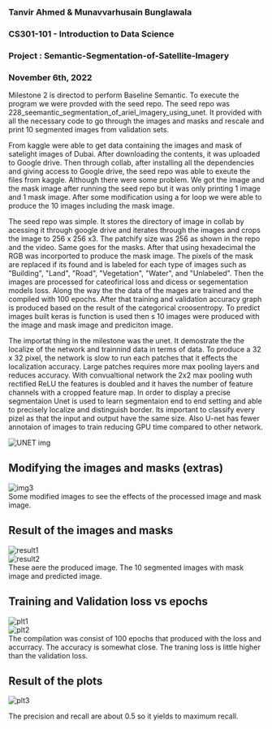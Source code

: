 
### Tanvir Ahmed & Munavvarhusain Bunglawala  
### CS301-101 - Introduction to Data Science  
### Project : Semantic-Segmentation-of-Satellite-Imagery  
### November 6th, 2022

Milestone 2 is directod to perform Baseline Semantic. To execute the program we were provded with the seed repo. The seed repo was 228_seemantic_segmentation_of_ariel_imagery_using_unet. It provided with all the necessary code to go through the images and masks and rescale and print 10 segmented images from validation sets.

From kaggle were able to get data containing the images and mask of satelight images of Dubai. After downloading the contents, it was uploaded to Google drive. Then through collab, after installing all the dependencies and giving access to Google drive, the seed repo was able to exeute the files from kaggle. Although there were some problem. We got the image and the mask image after running the seed repo but it was only printing 1 image and 1 mask image. After some modification using a for loop we were able to produce the 10 images including the mask image. 

The seed repo was simple. It stores the directory of image in collab by acessing it through google drive and iterates through the images and crops the image to 256 x 256 x3. The patchify size was 256 as shown in the repo and the video. Same goes for the masks. After that using hexadecimal the RGB was incorported to produce the mask image. The pixels of the mask are replaced if its found and is labeled for each type of images such as "Building", "Land", "Road", "Vegetation", "Water", and "Unlabeled". Then the images are processed for cateofirical loss and dicess or segementation models loss. Along the way the the data of the mages are trained and the compiled with 100 epochs. After that training and validation accuracy graph is produced based on the result of the categorical croosentropy. To predict images built keras is function is used then s 10 images were produced with the image and mask image and prediciton image.

The importat thing in the milestone was the unet. It demostrate the the localize of the network and trainnind data in terms of data. To produce a 32 x 32 pixel, the network is slow to run each patches that it effects the localization accuracy. Large patches requires more max pooling layers and reduces accuracy. With convualtional network the 2x2 max pooling wuth rectified ReLU the features is doubled and it haves the number of feature channels with a cropped feature map. In order to display a precise segmentaion Unet is used to learn segmentaion end to end setting and able to precisely localize and distinguish border. Its important to classify every pizel as that the input and output have the same size. Also U-net has fewer annotaion of images to train reducing GPU time compared to other network.

![UNET img](https://user-images.githubusercontent.com/98997616/200198638-ea5aec85-d58f-49aa-8726-e6969e93ed54.PNG)

## Modifying the images and masks (extras)
![img3](https://user-images.githubusercontent.com/98997616/200198392-8220ab7b-a0f2-4a59-b0ae-c905390bfd0c.PNG)  
Some modified images to see the effects of the processed image and mask image.

## Result of the images and masks 
![result1](https://user-images.githubusercontent.com/98997616/200198299-9bb3fc5f-df8c-4c07-8d35-c3177e6afa98.PNG)  
![result2](https://user-images.githubusercontent.com/98997616/200198300-49641745-1380-4b3a-80cf-246f892c5b7c.PNG)  
These aere the produced image. The 10 segmented images with mask image and predicted image.

## Training and Validation loss vs epochs
![plt1](https://user-images.githubusercontent.com/98997616/200198118-3a652ffd-6a43-4bfc-8955-bcd28ff408d4.PNG)  
![plt2](https://user-images.githubusercontent.com/98997616/200198119-038305cc-7a11-4007-9ed1-e745acbe3cf4.PNG)  
The compilation was consist of 100 epochs that produced with the loss and accurracy. The accuracy is somewhat close. The traning loss is little higher than the validation loss. 


## Result of the plots 
![plt3](https://user-images.githubusercontent.com/98997616/200198120-e8714754-e8c7-4b28-a666-a26a752146b1.PNG)  

The precision and recall are about 0.5 so it yields to maximum recall.




